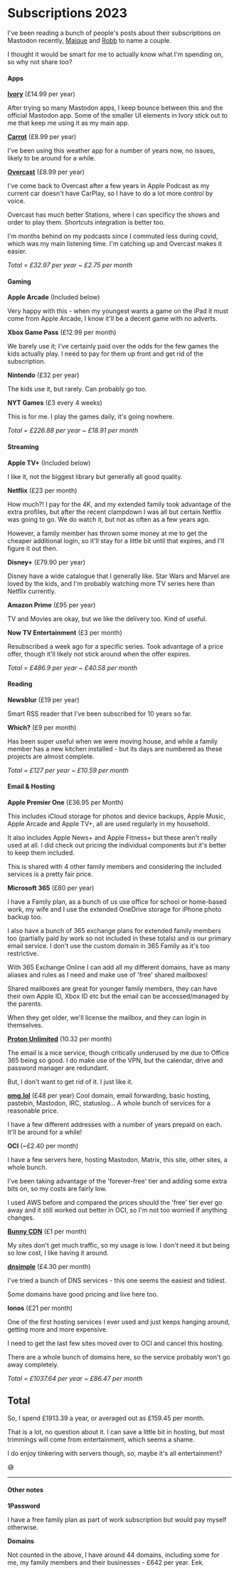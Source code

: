 # Subscriptions 2023

I've been reading a bunch of people's posts about their subscriptions on Mastodon recently, [Maique](https://maique.eu/2023/12/17/subscriptions-edition.html) and [Robb](https://rknight.me/subscriptions/) to name a couple.

I thought it would be smart for me to actually know what I'm spending on, so why not share too?

#### Apps

**[Ivory](https://apps.apple.com/gb/app/ivory-for-mastodon-by-tapbots/id6444602274)** (£14.99 per year)

After trying so many Mastodon apps, I keep bounce between this and the official Mastodon app.
Some of the smaller UI elements in Ivory stick out to me that keep me using it as my main app.

**[Carrot](https://apps.apple.com/gb/app/carrot-weather-alerts-radar/id961390574)** (£8.99 per year)

I've been using this weather app for a number of years now, no issues, likely to be around for a while.

**[Overcast](https://apps.apple.com/gb/app/overcast/id888422857)** (£8.99 per year)

I've come back to Overcast after a few years in Apple Podcast as my current car doesn't have CarPlay, so I have to do a lot more control by voice.

Overcast has much better Stations, where I can specificy the shows and order to play them. Shortcuts integration is better too.

I'm months behind on my podcasts since I commuted less during covid, which was my main listening time. I'm catching up and Overcast makes it easier.

*Total = £32.97 per year ~ £2.75 per month*

#### Gaming

**Apple Arcade** (Included below)

Very happy with this - when my youngest wants a game on the iPad it must come from Apple Arcade, I know it'll be a decent game with no adverts.

**Xbox Game Pass** (£12.99 per month)

We barely use it; I've certainly paid over the odds for the few games the kids actually play. I need to pay for them up front and get rid of the subscription.

**Nintendo** (£32 per year)

The kids use it, but rarely. Can probably go too.

**NYT Games** (£3 every 4 weeks)

This is for me. I play the games daily, it's going nowhere.

*Total = £226.88 per year ~ £18.91 per month*

#### Streaming

**Apple TV+** (Included below)

I like it, not the biggest library but generally all good quality.

**Netflix** (£23 per month)

How much?! I pay for the 4K, and my extended family took advantage of the extra profiles, but after the recent clampdown I was all but certain Netflix was going to go.
We do watch it, but not as often as a few years ago.

However, a family member has thrown some money at me to get the cheaper additional login, so it'll stay for a little bit until that expires, and I'll figure it out then.

**Disney+** (£79.90 per year)

Disney have a wide catalogue that I generally like. Star Wars and Marvel are loved by the kids, and I'm probably watching more TV series here than Netflix currently.

**Amazon Prime** (£95 per year)

TV and Movies are okay, but we like the delivery too. Kind of useful.

**Now TV Entertainment** (£3 per month)

Resubscribed a week ago for a specific series. Took advantage of a price offer, though it'll likely not stick around when the offer expires.

*Total = £486.9 per year ~ £40.58 per month*

#### Reading 

**Newsblur** (£19 per year)

Smart RSS reader that I've been subscribed for 10 years so far.

**Which?** (£9 per month)

Has been super useful when we were moving house, and while a family member has a new kitchen installed - but its days are numbered as these projects are almost complete.

*Total = £127 per year ~ £10.59 per month*

#### Email & Hosting

**Apple Premier One** (£36.95 per Month)

This includes iCloud storage for photos and device backups, Apple Music, Apple Arcade and Apple TV+, all are used regularly in my household.

It also includes Apple News+ and Apple Fitness+ but these aren't really used at all. I did check out pricing the individual components but it's better to keep them included.

This is shared with 4 other family members and considering the included services is a pretty fair price.

**Microsoft 365** (£80 per year)

I have a Family plan, as a bunch of us use office for school or home-based work, my wife and I use the extended OneDrive storage for iPhone photo backup too.

I also have a bunch of 365 exchange plans for extended family members too (partially paid by work so not included in these totals) and is our primary email service.
I don't use the custom domain in 365 Family as it's too restrictive.

With 365 Exchange Online I can add all my different domains, have as many aliases and rules as I need and make use of 'free' shared mailboxes!

Shared mailboxes are great for younger family members, they can have their own Apple ID, Xbox ID etc but the email can be accessed/managed by the parents.

When they get older, we'll license the mailbox, and they can login in themselves.

**[Proton Unlimited](https://pr.tn/ref/J59PBWW16J5G)** (10.32 per month)

The email is a nice service, though critically underused by me due to Office 365 being so good. I do make use of the VPN, but the calendar, drive and password manager are redundant.

But, I don't want to get rid of it. I just like it.

**[omg.lol](https://home.omg.lol/referred-by/ben)** (£48 per year)
Cool domain, email forwarding, basic hosting, pastebin, Mastodon, IRC, statuslog... A whole bunch of services for a reasonable price.

I have a few different addresses with a number of years prepaid on each. It'll be around for a while!

**OCI** (~£2.40 per month)

I have a few servers here, hosting Mastodon, Matrix, this site, other sites, a whole bunch.

I've been taking advantage of the 'forever-free' tier and adding some extra bits on, so my costs are fairly low.

I used AWS before and compared the prices should the 'free' tier ever go away and it still worked out better in OCI, so I'm not too worried if anything changes.

**[Bunny CDN](https://bunny.net?ref=h39orov26k)** (£1 per month)

My sites don't get much traffic, so my usage is low. I don't need it but being so low cost, I like having it around.

**[dnsimple](https://dnsimple.com/r/5207b788e976d5)** (£4.30 per month)

I've tried a bunch of DNS services - this one seems the easiest and tidiest.

Some domains have good pricing and live here too.

**Ionos** (£21 per month)

One of the first hosting services I ever used and just keeps hanging around, getting more and more expensive.

I need to get the last few sites moved over to OCI and cancel this hosting.

There are a whole bunch of domains here, so the service probably won't go away completely.

*Total = £1037.64 per year ~ £86.47 per month*

## Total

So, I spend £1913.39 a year, or averaged out as £159.45 per month.

That is a lot, no question about it. I can save a little bit in hosting, but most trimmings will come from entertainment, which seems a shame.

I do enjoy tinkering with servers though, so, maybe it's all entertainment?

😅

___

#### Other notes

**1Password**

I have a free family plan as part of work subscription but would pay myself otherwise.

**Domains**

Not counted in the above, I have around 44 domains, including some for me, my family members and their businesses - £642 per year. Eek.


